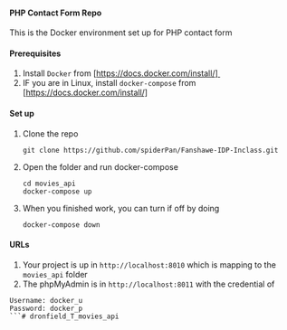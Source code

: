 #### PHP Contact Form Repo
This is the Docker environment set up for PHP contact form


#### Prerequisites
1. Install `Docker` from [https://docs.docker.com/install/] 
2. IF you are in Linux, install `docker-compose` from [https://docs.docker.com/install/]


#### Set up
1. Clone the repo
   ```
   git clone https://github.com/spiderPan/Fanshawe-IDP-Inclass.git
   ```
2. Open the folder and run docker-compose
   ```
   cd movies_api
   docker-compose up
   ```
3. When you finished work, you can turn if off by doing 
   ```
   docker-compose down
   ```

#### URLs
1. Your project is up in `http://localhost:8010` which is mapping to the `movies_api` folder
2. The phpMyAdmin is in `http://localhost:8011` with the credential of 
```
Username: docker_u
Password: docker_p
```# dronfield_T_movies_api
